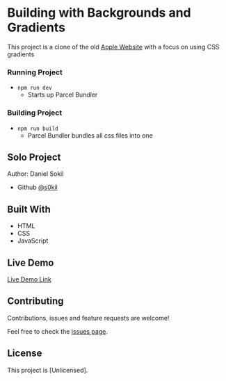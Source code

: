 # Building with Backgrounds and Gradients

This project is a clone of the old [Apple Website](https://web.archive.org/web/20140301004610/http://www.apple.com/) with a focus on using CSS gradients

### Running Project

- `npm run dev`
  - Starts up Parcel Bundler

### Building Project

- `npm run build`
  - Parcel Bundler bundles all css files into one

## Solo Project

Author: Daniel Sokil

- Github [@s0kil](https://github.com/s0kil)

## Built With

- HTML
- CSS
- JavaScript

## Live Demo

[Live Demo Link](https://cdn.statically.io/gh/s0kil/Building-With-Backgrounds-And-Gradients/features/dist/index.html)

## Contributing

Contributions, issues and feature requests are welcome!

Feel free to check the [issues page](issues/).

## License

This project is [Unlicensed].
